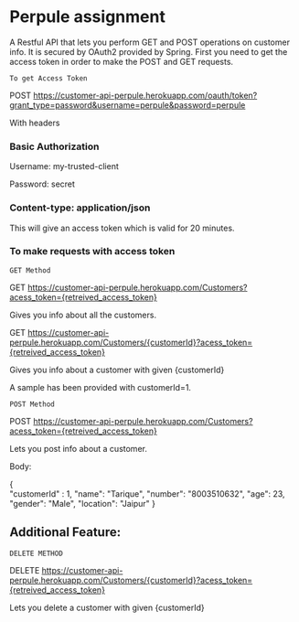 # Perpule assignment
A Restful API that lets you perform GET and POST operations on customer info.
It is secured by OAuth2 provided by Spring. First you need to get the access token in order to 
make the POST and GET requests.

`To get Access Token`

POST https://customer-api-perpule.herokuapp.com/oauth/token?grant_type=password&username=perpule&password=perpule

With headers

### Basic Authorization

Username: my-trusted-client

Password: secret

### Content-type: application/json


This will give an access token which is valid for 20 minutes.

### To make requests with access token


`GET Method`

GET https://customer-api-perpule.herokuapp.com/Customers?acess_token={retreived_access_token}

Gives you info about all the customers.


GET https://customer-api-perpule.herokuapp.com/Customers/{customerId}?acess_token={retreived_access_token}

Gives you info about a customer with given {customerId}

A sample has been provided with customerId=1.


`POST Method`

POST https://customer-api-perpule.herokuapp.com/Customers?acess_token={retreived_access_token}

Lets you post info about a customer.

Body:

{	
	"customerId" : 1,
        "name": "Tarique",
        "number": "8003510632",
        "age": 23,
        "gender": "Male",
        "location": "Jaipur"
}

## Additional Feature:

`DELETE METHOD`

DELETE https://customer-api-perpule.herokuapp.com/Customers/{customerId}?acess_token={retreived_access_token}

Lets you delete a customer with given {customerId}
